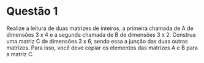
# Questão 1 

Realize a leitura de duas matrizes de inteiros, a primeira chamada de A de dimensões 3 x 4 e a segunda chamada de B de dimensões 3 x 2. Construa uma matriz C de dimensões 3 x 6, sendo essa a junção das duas outras matrizes. Para isso, você deve copiar os elementos das matrizes A e B para a matriz C.
